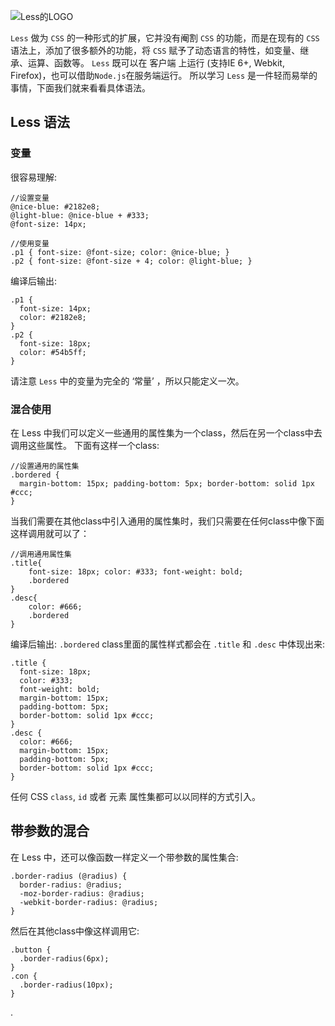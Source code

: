 <!-- # 10分钟学会 Less -->

<!-- ![Less的LOGO](http://www.bootcss.com/p/lesscss/img/logo.png) -->
![Less的LOGO](https://less.bootcss.com/public/img/less_logo.png)

`Less` 做为 `CSS` 的一种形式的扩展，它并没有阉割 `CSS` 的功能，而是在现有的 `CSS` 语法上，添加了很多额外的功能，将 `CSS` 赋予了动态语言的特性，如变量、继承、运算、函数等。
`Less` 既可以在 客户端 上运行 (支持IE 6+, Webkit, Firefox)，也可以借助`Node.js`在服务端运行。
所以学习 `Less` 是一件轻而易举的事情，下面我们就来看看具体语法。



## Less 语法

### 变量

很容易理解:

```
//设置变量
@nice-blue: #2182e8;
@light-blue: @nice-blue + #333;
@font-size: 14px;

//使用变量
.p1 { font-size: @font-size; color: @nice-blue; }
.p2 { font-size: @font-size + 4; color: @light-blue; }
```
编译后输出:
```
.p1 {
  font-size: 14px;
  color: #2182e8;
}
.p2 {
  font-size: 18px;
  color: #54b5ff;
}
```
请注意 `Less` 中的变量为完全的 ‘常量’ ，所以只能定义一次。



### 混合使用

在 Less 中我们可以定义一些通用的属性集为一个class，然后在另一个class中去调用这些属性。 下面有这样一个class:

```
//设置通用的属性集
.bordered {
  margin-bottom: 15px; padding-bottom: 5px; border-bottom: solid 1px #ccc;
}
```
当我们需要在其他class中引入通用的属性集时，我们只需要在任何class中像下面这样调用就可以了：
```
//调用通用属性集
.title{
    font-size: 18px; color: #333; font-weight: bold;
    .bordered
}
.desc{
    color: #666;
    .bordered
}
```
编译后输出:
`.bordered` class里面的属性样式都会在 `.title` 和 `.desc` 中体现出来:
```
.title {
  font-size: 18px;
  color: #333;
  font-weight: bold;
  margin-bottom: 15px;
  padding-bottom: 5px;
  border-bottom: solid 1px #ccc;
}
.desc {
  color: #666;
  margin-bottom: 15px;
  padding-bottom: 5px;
  border-bottom: solid 1px #ccc;
}
```
任何 CSS `class`, `id` 或者 元素 属性集都可以以同样的方式引入。



## 带参数的混合

在 Less 中，还可以像函数一样定义一个带参数的属性集合:
```
.border-radius (@radius) {
  border-radius: @radius;
  -moz-border-radius: @radius;
  -webkit-border-radius: @radius;
}
```

然后在其他class中像这样调用它:
```
.button {
  .border-radius(6px);  
}
.con {
  .border-radius(10px);
}
```












.

